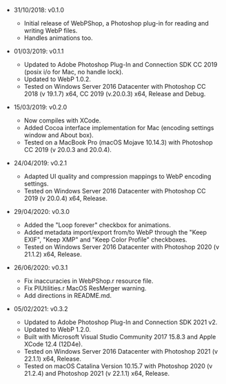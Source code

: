 -   31/10/2018: v0.1.0

    *   Initial release of WebPShop, a Photoshop plug-in for reading and writing
        WebP files.
    *   Handles animations too.

-   01/03/2019: v0.1.1

    *   Updated to Adobe Photoshop Plug-In and Connection SDK CC 2019
        (posix i/o for Mac, no handle lock).
    *   Updated to WebP 1.0.2.
    *   Tested on Windows Server 2016 Datacenter with Photoshop CC 2018
        (v 19.1.7) x64, CC 2019 (v.20.0.3) x64, Release and Debug.

-   15/03/2019: v0.2.0

    *   Now compiles with XCode.
    *   Added Cocoa interface implementation for Mac (encoding settings window
        and About box).
    *   Tested on a MacBook Pro (macOS Mojave 10.14.3) with Photoshop CC 2019
        (v 20.0.3 and 20.0.4).

-   24/04/2019: v0.2.1

    *   Adapted UI quality and compression mappings to WebP encoding settings.
    *   Tested on Windows Server 2016 Datacenter with Photoshop CC 2019
        (v 20.0.4) x64, Release.

-   29/04/2020: v0.3.0

    *   Added the "Loop forever" checkbox for animations.
    *   Added metadata import/export from/to WebP through the "Keep EXIF",
        "Keep XMP" and "Keep Color Profile" checkboxes.
    *   Tested on Windows Server 2016 Datacenter with Photoshop 2020
        (v 21.1.2) x64, Release.

-   26/06/2020: v0.3.1

    *   Fix inaccuracies in WebPShop.r resource file.
    *   Fix PIUtilities.r MacOS ResMerger warning.
    *   Add directions in README.md.

-   05/02/2021: v0.3.2

    *   Updated to Adobe Photoshop Plug-In and Connection SDK 2021 v2.
    *   Updated to WebP 1.2.0.
    *   Built with Microsoft Visual Studio Community 2017 15.8.3 and
        Apple XCode 12.4 (12D4e).
    *   Tested on Windows Server 2016 Datacenter with Photoshop 2021
        (v 22.1.1) x64, Release.
    *   Tested on macOS Catalina Version 10.15.7 with Photoshop 2020
        (v 21.2.4) and Photoshop 2021 (v 22.1.1) x64, Release.
